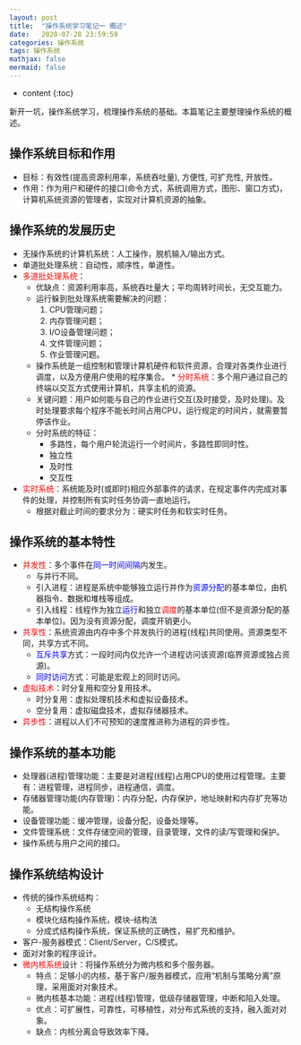 ```yaml
---
layout: post
title:  "操作系统学习笔记一 概述"
date:   2020-07-28 23:59:59
categories: 操作系统
tags: 操作系统
mathjax: false
mermaid: false
---
```


* content
{:toc}

新开一坑，操作系统学习，梳理操作系统的基础。本篇笔记主要整理操作系统的概述。



## 操作系统目标和作用
* 目标：有效性(提高资源利用率，系统吞吐量), 方便性, 可扩充性, 开放性。
* 作用：作为用户和硬件的接口(命令方式，系统调用方式，图形、窗口方式)，计算机系统资源的管理者，实现对计算机资源的抽象。

## 操作系统的发展历史
* 无操作系统的计算机系统：人工操作，脱机输入/输出方式。
* 单道批处理系统：自动性，顺序性，单道性。
* <span style="color:red">多道批处理系统</span>：
  * 优缺点：资源利用率高，系统吞吐量大；平均周转时间长，无交互能力。
  * 运行躲到批处理系统需要解决的问题：
    1. CPU管理问题；
    2. 内存管理问题；
    3. I/O设备管理问题；
    4. 文件管理问题；
    5. 作业管理问题。
  * 操作系统是一组控制和管理计算机硬件和软件资源，合理对各类作业进行调度，以及方便用户使用的程序集合。
*<span style="color:red"> 分时系统</span>：多个用户通过自己的终端以交互方式使用计算机，共享主机的资源。
  * 关键问题：用户如何能与自己的作业进行交互(及时接受，及时处理)。及时处理要求每个程序不能长时间占用CPU，运行规定的时间片，就需要暂停该作业。
  * 分时系统的特征：
    * 多路性，每个用户轮流运行一个时间片，多路性即同时性。
    * 独立性
    * 及时性
    * 交互性
* <span style="color:red">实时系统</span>：系统能及时(或即时)相应外部事件的请求，在规定事件内完成对事件的处理，并控制所有实时任务协调一直地运行。
  * 根据对截止时间的要求分为：硬实时任务和软实时任务。

## 操作系统的基本特性
* <span style="color:red">并发性</span>：多个事件在<span style="color:blue">同一时间间隔</span>内发生。
  * 与并行不同。
  * 引入进程：进程是系统中能够独立运行并作为<span style="color:blue">资源分配</span>的基本单位，由机器指令、数据和堆栈等组成。
  * 引入线程：线程作为独立<span style="color:blue">运行</span>和独立<span style="color:red">调度</span>的基本单位(但不是资源分配的基本单位)。因为没有资源分配，调度开销更小。
* <span style="color:red">共享性</span>：系统资源由内存中多个并发执行的进程(线程)共同使用。资源类型不同，共享方式不同。
  * <span style="color:blue">互斥共享</span>方式：一段时间内仅允许一个进程访问该资源(临界资源或独占资源)。
  * <span style="color:blue">同时访问</span>方式：可能是宏观上的同时访问。
* <span style="color:red">虚拟技术</span>：时分复用和空分复用技术。
  * 时分复用：虚拟处理机技术和虚拟设备技术。
  * 空分复用：虚拟磁盘技术，虚拟存储器技术。
* <span style="color:red">异步性</span>：进程以人们不可预知的速度推进称为进程的异步性。

## 操作系统的基本功能
* 处理器(进程)管理功能：主要是对进程(线程)占用CPU的使用过程管理。主要有：进程管理，进程同步，进程通信，调度。
* 存储器管理功能(内存管理)：内存分配，内存保护，地址映射和内存扩充等功能。
* 设备管理功能：缓冲管理，设备分配，设备处理等。
* 文件管理系统：文件存储空间的管理，目录管理，文件的读/写管理和保护。
* 操作系统与用户之间的接口。

## 操作系统结构设计
* 传统的操作系统结构：
  * 无结构操作系统
  * 模块化结构操作系统，模块-结构法
  * 分成式结构操作系统，保证系统的正确性，易扩充和维护。
* 客户-服务器模式：Client/Server，C/S模式。
* 面对对象的程序设计。
* <span style="color:red">微内核系统</span>设计：将操作系统分为微内核和多个服务器。
  * 特点：足够小的内核，基于客户/服务器模式，应用“机制与策略分离”原理，采用面对对象技术。
  * 微内核基本功能：进程(线程)管理，低级存储器管理，中断和陷入处理。
  * 优点：可扩展性，可靠性，可移植性，对分布式系统的支持，融入面对对象。
  * 缺点：内核分离会导致效率下降。